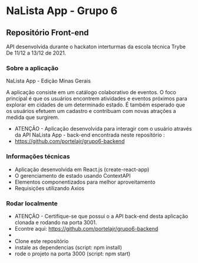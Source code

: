 # NaLista App - Grupo 6 

## Repositório Front-end

API desenvolvida durante o hackaton interturmas da escola técnica Trybe
De 11/12 a 13/12 de 2021.

### Sobre a aplicação
NaLista App - Edição Minas Gerais

A aplicação consiste em um catálogo colaborativo de eventos.
O foco principal é que os usuários encontrem atividades e eventos próximos para explorar em cidades de um determinado estado.
É também esperado que os usuários efetuem um cadastro e contribuam com novas atrações a medida que surgirem.

- ATENÇÃO - 
Aplicação desenvolvida para interagir com o usuário através da API NaLista App - back-end encontrada neste reposítório :
- https://github.com/portelajr/grupo6-backend

### Informações técnicas

- Aplicação desenvolvida em React.js (create-react-app)
- O gerenciamento de estado usando ContextAPI
- Elementos componentizados para melhor aproveitamento
- Requisições utilizando Axios

### Rodar localmente

- ATENÇÃO - 
Certifique-se que possui o a API back-end desta aplicação clonada e rodando na porta 3001.
- Econtre aqui: https://github.com/portelajr/grupo6-backend
-
- Clone este repositório
- instale as dependencias (script: npm install)
- rode o projeto na porta 3000 (script: npm start)

